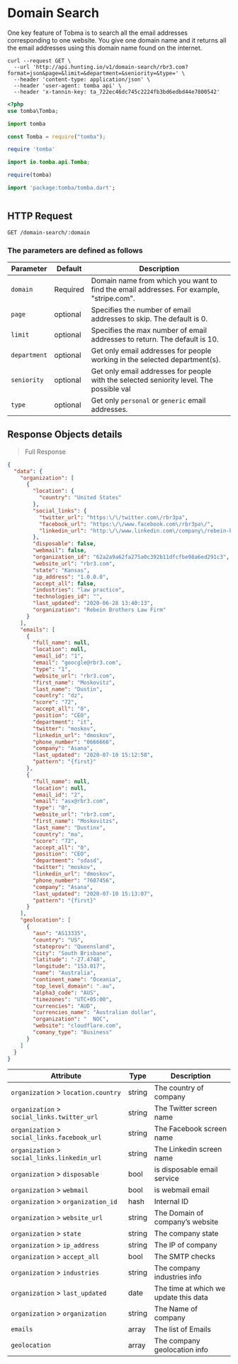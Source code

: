 # Domain Search

One key feature of Tobma is to search all the email addresses corresponding to one website.
You give one domain name and it returns all the email addresses using this domain name found on the internet.

```shell
curl --request GET \
  --url 'http://api.hunting.io/v1/domain-search/rbr3.com?format=json&page=&limit=&department=&seniority=&type=' \
  --header 'content-type: application/json' \
  --header 'user-agent: tomba api' \
  --header 'x-tannin-key: ta_722ec46dc745c2224fb3bd6edbd44e7800542'
```

```php
<?php
use tomba\Tomba;

```

```python
import tomba

```

```javascript
const Tomba = require("tomba");

```

```ruby
require 'tomba'

```

```java
import io.tomba.api.Tomba;

```

```r
require(tomba)

```


```dart
import 'package:tomba/tomba.dart';

```

```powershell

```

## HTTP Request

`GET /domain-search/:domain`

### The parameters are defined as follows

| Parameter    | Default  | Description                                                                             |
| ------------ | -------- | --------------------------------------------------------------------------------------- |
| `domain`     | Required | Domain name from which you want to find the email addresses. For example, "stripe.com". |
| `page`       | optional | Specifies the number of email addresses to skip. The default is 0.                      |
| `limit`      | optional | Specifies the max number of email addresses to return. The default is 10.               |
| `department` | optional | Get only email addresses for people working in the selected department(s).              |
| `seniority`  | optional | Get only email addresses for people with the selected seniority level. The possible val |
| `type`       | optional | Get only `personal` or `generic` email addresses.                                       |

## Response  Objects details

> Full Response

```json
{
  "data": {
    "organization": [
      {
        "location": {
          "country": "United States"
        },
        "social_links": {
          "twitter_url": "https:\/\/twitter.com\/rbr3pa",
          "facebook_url": "https:\/\/www.facebook.com\/rbr3pa\/",
          "linkedin_url": "http:\/\/www.linkedin.com\/company\/rebein-bangerter-rebein-pa"
        },
        "disposable": false,
        "webmail": false,
        "organization_id": "62a2a9a62fa275a0c392b11dfcfbe98a6ed291c3",
        "website_url": "rbr3.com",
        "state": "Kansas",
        "ip_address": "1.0.0.0",
        "accept_all": false,
        "industries": "law practice",
        "technologies_id": "",
        "last_updated": "2020-06-28 13:40:13",
        "organization": "Rebein Brothers Law Firm"
      }
    ],
    "emails": [
      {
        "full_name": null,
        "location": null,
        "email_id": "1",
        "email": "goocgle@rbr3.com",
        "type": "1",
        "website_url": "rbr3.com",
        "first_name": "Moskovitz",
        "last_name": "Dustin",
        "country": "dz",
        "score": "72",
        "accept_all": "0",
        "position": "CEO",
        "department": "it",
        "twitter": "moskov",
        "linkedin_url": "dmoskov",
        "phone_number": "0666666",
        "company": "Asana",
        "last_updated": "2020-07-10 15:12:58",
        "pattern": "{first}"
      },
      {
        "full_name": null,
        "location": null,
        "email_id": "2",
        "email": "asx@rbr3.com",
        "type": "0",
        "website_url": "rbr3.com",
        "first_name": "Moskovitzs",
        "last_name": "Dustinx",
        "country": "ma",
        "score": "72",
        "accept_all": "0",
        "position": "CEO",
        "department": "sdasd",
        "twitter": "moskov",
        "linkedin_url": "dmoskov",
        "phone_number": "7687456",
        "company": "Asana",
        "last_updated": "2020-07-10 15:13:07",
        "pattern": "{first}"
      }
    ],
    "geolocation": [
      {
        "asn": "AS13335",
        "country": "US",
        "stateprov": "Queensland",
        "city": "South Brisbane",
        "latitude": "-27.4748",
        "longitude": "153.017",
        "name": "Australia",
        "continent_name": "Oceania",
        "top_level_domain": ".au",
        "alpha3_code": "AUS",
        "timezones": "UTC+05:00",
        "currencies": "AUD",
        "currencies_name": "Australian dollar",
        "organization": "  NOC",
        "website": "cloudflare.com",
        "comany_type": "Business"
      }
    ]
  }
}
```

| Attribute                                    | Type   | Description                           |
| -------------------------------------------- | ------ | ------------------------------------- |
| `organization` > `location.country`          | string | The country of company                |
| `organization` > `social_links.twitter_url`  | string | The Twitter screen name               |
| `organization` > `social_links.facebook_url` | string | The Facebook screen name              |
| `organization` > `social_links.linkedin_url` | string | The Linkedin screen name              |
| `organization` > `disposable`                | bool   | is disposable email service           |
| `organization` > `webmail`                   | bool   | is webmail email                      |
| `organization` > `organization_id`           | hash   | Internal ID                           |
| `organization` > `website_url`               | string | The Domain of company’s website       |
| `organization` > `state`                     | string | The company state                     |
| `organization` > `ip_address`                | string | The IP of company                     |
| `organization` > `accept_all`                | bool   | The SMTP checks                       |
| `organization` > `industries`                | string | The company industries info           |
| `organization` > `last_updated`              | date   | The time at which we update this data |
| `organization` > `organization`              | string | The Name of company                   |
| `emails`                                     | array  | The list of Emails                    |
| `geolocation`                                | array  | The company geolocation info          |
